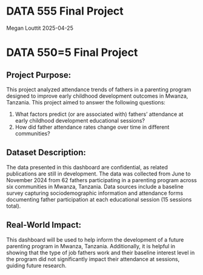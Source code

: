 DATA 555 Final Project
================
Megan Louttit
2025-04-25

# DATA 550=5 Final Project

## Project Purpose:
This project analyzed attendance trends of fathers in a parenting program designed to improve early childhood development outcomes in Mwanza, Tanzania. This project aimed to answer the following questions:
1. What factors predict (or are associated with) fathers’ attendance at early childhood development educational sessions?
2. How did father attendance rates change over time in different communities?

## Dataset Description:
The data presented in this dashboard are confidential, as related publications are still in development. The data was collected from 
June to November 2024 from 62 fathers participating in a parenting program across six communities in Mwanza, Tanzania. Data sources 
include a baseline survey capturing sociodemographic information and attendance forms documenting father participation at each 
educational session (15 sessions total).

## Real-World Impact:
This dashboard will be used to help inform the development of a future parenting program in Mwanza, Tanzania. Additionally, it is 
helpful in showing that the type of job fathers work and their baseline interest level in the program did not significantly impact 
their attendance at sessions, guiding future research.
